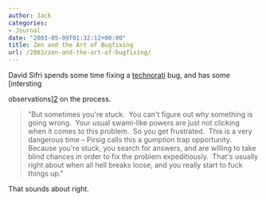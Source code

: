 ```yaml
---
author: Jack
categories:
- Journal
date: "2003-05-09T01:32:12+00:00"
title: Zen and the Art of Bugfixing
url: /2003/zen-and-the-art-of-bugfixing/
---
```


David Sifri spends some time fixing a [technorati][1] bug, and has some [intersting
  

  
observations][2] on the process.
  


> "But sometimes you're stuck.&nbsp; You can't figure out why something is going wrong.&nbsp; Your usual swami-like powers are just not clicking when it comes to this problem.&nbsp; So you get frustrated.&nbsp; This is a very dangerous time &#8211; Pirsig calls this a gumption trap opportunity.&nbsp; Because you're stuck, you search for answers, and are willing to take blind chances in order to fix the problem expeditiously.&nbsp; That's usually right about when all hell breaks loose, and you really start to fuck things up."

That sounds about right.

 [1]: http://www.technorati.com/
 [2]: http://www.sifry.com/alerts/archives/000249.html#000249